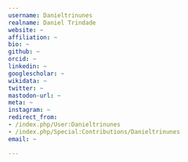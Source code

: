 ```yaml
---
username: Danieltrinunes
realname: Daniel Trindade
website: ~
affiliation: ~
bio: ~
github: ~
orcid: ~
linkedin: ~
googlescholar: ~
wikidata: ~
twitter: ~
mastodon-url: ~
meta: ~
instagram: ~
redirect_from:
- /index.php/User:Danieltrinunes
- /index.php/Special:Contributions/Danieltrinunes
email: ~

---
```

